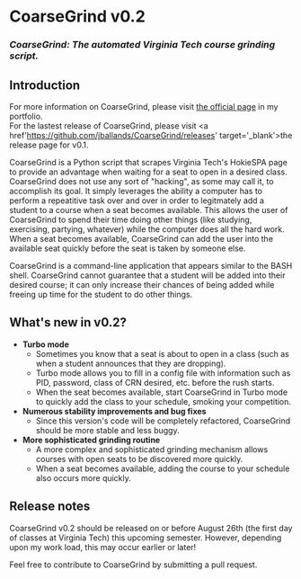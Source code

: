 <h1>CoarseGrind v0.2</h1>
<h3><em>CoarseGrind: The automated Virginia Tech course grinding script.</em></h3>

<h2>Introduction</h2>

For more information on CoarseGrind, please visit <a href='http://jonathanballands.me/portfolio/coarsegrind.html' target='_blank'>the official page</a> in my portfolio.<br />
For the lastest release of CoarseGrind, please visit <a href'https://github.com/jballands/CoarseGrind/releases' target='_blank'>the release page for v0.1</a>.

CoarseGrind is a Python script that scrapes Virginia Tech's HokieSPA page to provide an advantage when waiting for a seat to open in a desired class. CoarseGrind does not use
any sort of "hacking", as some may call it, to accomplish its goal. It simply leverages the ability a computer has to perform a repeatitive task over and over in order to legitmately
add a student to a course when a seat becomes available. This allows the user of CoarseGrind to spend their time doing other things (like studying, exercising, partying, whatever) while
the computer does all the hard work. When a seat becomes available, CoarseGrind can add the user into the available seat quickly before the seat is taken by someone else.

CoarseGrind is a command-line application that appears similar to the BASH shell. CoarseGrind cannot guarantee that a student will be added into their desired course; it can only increase 
their chances of being added while freeing up time for the student to do other things.

<h2>What's new in v0.2?</h2>

<ul>
  <li><b>Turbo mode</b>
  <ul>
    <li>Sometimes you know that a seat is about to open in a class (such as when a student announces that they are dropping).</li>
    <li>Turbo mode allows you to fill in a config file with information such as PID, password, class of CRN desired, etc.
    before the rush starts.</li>
    <li>When the seat becomes available, start CoarseGrind in Turbo mode to quickly add the class to your schedule,
    smoking your competition.</li>
  </ul>
  </li>
  <li><b>Numerous stability improvements and bug fixes</b>
  <ul>
    <li>Since this version's code will be completely refactored, CoarseGrind should be more stable and less buggy.</li>
  </ul>
  </li>
  <li><b>More sophisticated grinding routine</b>
  <ul>
    <li>A more complex and sophisticated grinding mechanism allows courses with open seats to be discovered more
    quickly.</li>
    <li>When a seat becomes available, adding the course to your schedule also occurs more quickly.</li>
  </ul>
  </li>
</ul>

<h2>Release notes</h2>

CoarseGrind v0.2 should be released on or before August 26th (the first day of classes at Virginia Tech) this upcoming semester. However, depending upon my work load, this may occur
earlier or later!

Feel free to contribute to CoarseGrind by submitting a pull request.
